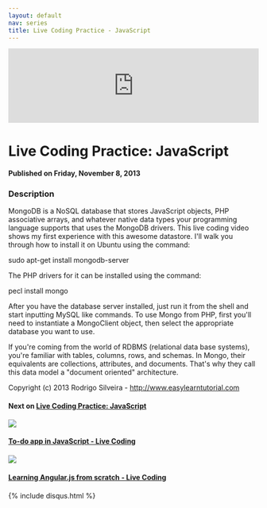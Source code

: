 ```yaml
---
layout: default
nav: series
title: Live Coding Practice - JavaScript
---
```


<div class="container">
    <div class="row mt grid">
        <div class="mt"></div>
        <div class="row" style="margin-bottom: 20px;">
            <div class="col-sm-push-1 col-sm-10 col-md-push-2 col-md-8">
                <div class="video-container">
                    <iframe width="100%" src="https://www.youtube.com/embed/RQcQ5tvb5E8" frameborder="0" allowfullscreen></iframe>
                </div>
            </div>
            <div class="clearfix"></div>
            <div class="col-md-8">
                <h1>Live Coding Practice: JavaScript</h1>
                <h4>Published on Friday, November 8, 2013</h4>
                <h3>Description</h3>
                <p>MongoDB is a NoSQL database that stores JavaScript objects, PHP associative arrays, and whatever native data types your programming language supports that uses the MongoDB drivers. This live coding video shows my first experience with this awesome datastore. I'll walk you through how to install it on Ubuntu using the command:

sudo apt-get install mongodb-server

The PHP drivers for it can be installed using the command:

pecl install mongo

After you have the database server installed, just run it from the shell and start inputting MySQL like commands. To use Mongo from PHP, first you'll need to instantiate a MongoClient object, then select the appropriate database you want to use.

If you're coming from the world of RDBMS (relational data base systems), you're familiar with tables, columns, rows, and schemas. In Mongo, their equivalents are collections, attributes, and documents. That's why they call this data model a "document oriented" architecture.

Copyright (c) 2013 Rodrigo Silveira - http://www.easylearntutorial.com</p>
            </div>
            <div class="col-md-4">
                <h4>Next on <a href="/series/live-coding-practice-javascript">Live Coding Practice: JavaScript</a></h4><div class="row" style="margin-bottom: 20px">
            <div class="col-md-6">
                <a href="/series/live-coding-practice-javascript/to-do-app-in-javascript-live-coding">
                    <img src="/img/blank.gif" data-echo="https://i.ytimg.com/vi/dHtyDron5ik/hqdefault.jpg" class="img-responsive" />
                </a>
            </div>
            <div class="col-md-6">
                <h4>
                    <a href="/series/live-coding-practice-javascript/to-do-app-in-javascript-live-coding">To-do app in JavaScript - Live Coding</a>
                </h4>
            </div>
        </div><div class="row" style="margin-bottom: 20px">
            <div class="col-md-6">
                <a href="/series/live-coding-practice-javascript/learning-angular-js-from-scratch-live-coding">
                    <img src="/img/blank.gif" data-echo="https://i.ytimg.com/vi/iZd6UImTP0g/hqdefault.jpg" class="img-responsive" />
                </a>
            </div>
            <div class="col-md-6">
                <h4>
                    <a href="/series/live-coding-practice-javascript/learning-angular-js-from-scratch-live-coding">Learning Angular.js from scratch - Live Coding</a>
                </h4>
            </div>
        </div>
            </div>
            <div class="col-md-8">
                {% include disqus.html %}
            </div>
        </div>
    </div>
    <div class="row mt grid"></div>
</div>
